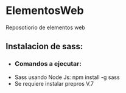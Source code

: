 # ElementosWeb
Reposotiorio de elementos web


## Instalacion de sass:
* ### Comandos a ejecutar:
* Sass usando Node Js: npm install -g sass
* Se requiere instalar prepros V.7